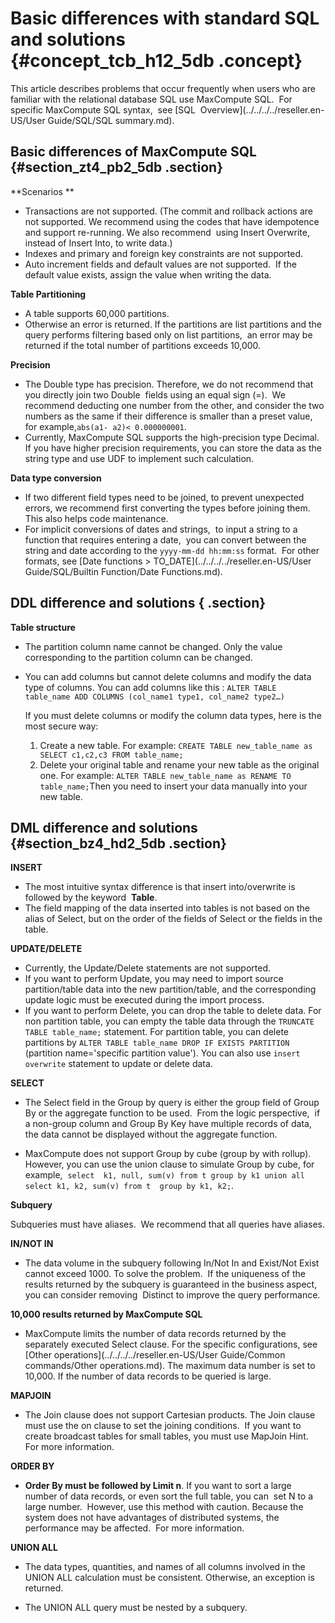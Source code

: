 # Basic differences with standard SQL and solutions {#concept_tcb_h12_5db .concept}

This article describes problems that occur frequently when users who are familiar with the relational database SQL use MaxCompute SQL.  For specific MaxCompute SQL syntax,  see [SQL  Overview](../../../../reseller.en-US/User Guide/SQL/SQL summary.md).

## Basic differences of MaxCompute SQL {#section_zt4_pb2_5db .section}

**Scenarios **

-   Transactions are not supported. \(The commit and rollback actions are not supported. We recommend using the codes that have idempotence and support re-running. We also recommend  using Insert Overwrite, instead of Insert Into, to write data.\)
-   Indexes and primary and foreign key constraints are not supported.
-   Auto increment fields and default values are not supported.  If the default value exists, assign the value when writing the data.

**Table Partitioning**

-   A table supports 60,000 partitions.
-   Otherwise an error is returned. If the partitions are list partitions and the query performs filtering based only on list partitions,  an error may be returned if the total number of partitions exceeds 10,000.

**Precision**

-   The Double type has precision. Therefore, we do not recommend that you directly join two Double  fields using an equal sign \(=\).  We recommend deducting one number from the other, and consider the two numbers as the same if their difference is smaller than a preset value, for example,`abs(a1- a2)< 0.000000001`.
-   Currently, MaxCompute SQL supports the high-precision type Decimal.  If you have higher precision requirements, you can store the data as the string type and use UDF to implement such calculation.

**Data type conversion**

-   If two different field types need to be joined, to prevent unexpected errors, we recommend first converting the types before joining them. This also helps code maintenance.
-   For implicit conversions of dates and strings,  to input a string to a function that requires entering a date,  you can convert between the string and date according to the `yyyy-mm-dd hh:mm:ss` format.  For other formats, see [Date functions \> TO\_DATE](../../../../reseller.en-US/User Guide/SQL/Builtin Function/Date Functions.md).

## DDL difference and solutions { .section}

**Table structure**

-   The partition column name cannot be changed. Only the value corresponding to the partition column can be changed. 
-   You can add columns but cannot delete columns and modify the data type of columns. You can add columns like this : `ALTER TABLE table_name ADD COLUMNS (col_name1 type1, col_name2 type2…)`

    If you must delete columns or modify the column data types, here is the most secure way:

    1.  Create a new table. For example: `CREATE TABLE new_table_name as SELECT c1,c2,c3 FROM table_name;`
    2.  Delete your original table and rename your new table as the original one. For example: `ALTER TABLE new_table_name as RENAME TO table_name;`Then you need to insert your data manually into your new table.

## DML difference and solutions {#section_bz4_hd2_5db .section}

**INSERT**

-   The most intuitive syntax difference is that insert into/overwrite is followed by the keyword  **Table**.
-   The field mapping of the data inserted into tables is not based on the alias of Select, but on the order of the fields of Select or the fields in the table.

**UPDATE/DELETE**

-   Currently, the Update/Delete statements are not supported.
-   If you want to perform Update, you may need to import source partition/table data into the new partition/table, and the corresponding update logic must be executed during the import process.
-   If you want to perform Delete, you can drop the table to delete data. For non partition table, you can empty the table data through the `TRUNCATE TABLE table_name;` statement. For partition table, you can delete partitions by `ALTER TABLE table_name DROP IF EXISTS PARTITION` \(partition name='specific partition value'\). You can also use `insert overwrite` statement to update or delete data.

**SELECT**

-   The Select field in the Group by query is either the group field of Group By or the aggregate function to be used.  From the logic perspective,  if a non-group column and Group By Key have multiple records of data, the data cannot be displayed without the aggregate function.

-   MaxCompute does not support Group by cube \(group by with rollup\). However, you can use the union clause to simulate Group by cube, for example,  `select  k1, null, sum(v) from t group by k1 union all select k1, k2, sum(v) from t  group by k1, k2;`.

 **Subquery** 

Subqueries must have aliases.  We recommend that all queries have aliases.

**IN/NOT IN**

-   The data volume in the subquery following In/Not In and Exist/Not Exist cannot exceed 1000. To solve the problem.  If the uniqueness of the results returned by the subquery is guaranteed in the business aspect, you can consider removing  Distinct to improve the query performance.

**10,000 results returned by MaxCompute SQL**

-   MaxCompute limits the number of data records returned by the separately executed Select clause. For the specific configurations, see [Other operations](../../../../reseller.en-US/User Guide/Common commands/Other operations.md). The maximum data number is set to 10,000. If the number of data records to be queried is large.

**MAPJOIN**

-   The Join clause does not support Cartesian products. The Join clause must use the on clause to set the joining conditions.  If you want to create broadcast tables for small tables, you must use MapJoin Hint.  For more information.

**ORDER BY**

-   **Order By must be followed by Limit n**. If you want to sort a large number of data records, or even sort the full table, you can  set N to a large number.  However, use this method with caution. Because the system does not have advantages of distributed systems, the performance may be affected.  For more information.

**UNION ALL**

-   The data types, quantities, and names of all columns involved in the UNION ALL calculation must be consistent. Otherwise, an exception is returned.

-   The UNION ALL query must be nested by a subquery.


